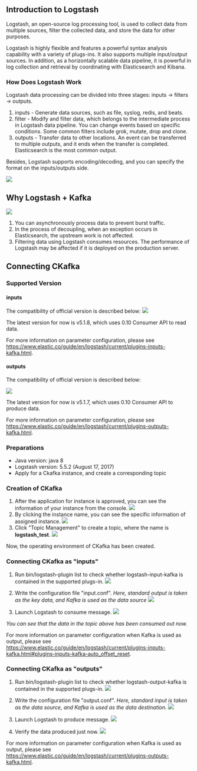 ## Introduction to Logstash
Logstash, an open-source log processing tool, is used to collect data from multiple sources, filter the collected data, and store the data for other purposes.

Logstash is highly flexible and features a powerful syntax analysis capability with a variety of plugs-ins. It also supports multiple input/output sources. In addition, as a horizontally scalable data pipeline, it is powerful in log collection and retrieval by coordinating with Elasticsearch and Kibana.

### How Does Logstash Work
Logstash data processing can be divided into three stages: inputs → filters → outputs.
1. inputs - Generate data sources, such as file, syslog, redis, and beats.
2. filter - Modify and filter data, which belongs to the intermediate process in Logstash data pipeline. You can change events based on specific conditions. Some common filters include grok, mutate, drop and clone.
3. outputs - Transfer data to other locations. An event can be transferred to multiple outputs, and it ends when the transfer is completed. Elasticsearch is the most common output.

Besides, Logstash supports encoding/decoding, and you can specify the format on the inputs/outputs side.

![](https://mc.qcloudimg.com/static/img/17f1ac23a158b043091ebf48071f3a78/00.png)

## Why Logstash + Kafka

![](https://mc.qcloudimg.com/static/img/bb8a396b1953ed487776281ef616a5c8/11.png)

1. You can asynchronously process data to prevent burst traffic.
2. In the process of decoupling, when an exception occurs in Elasticsearch, the upstream work is not affected.
3. Filtering data using Logstash consumes resources. The performance of Logstash may be affected if it is deployed on the production server.

## Connecting CKafka
### Supported Version
#### inputs
The compatibility of official version is described below:
![](https://mc.qcloudimg.com/static/img/7a25c5c3381a9f615701e88964ee8204/22.png)

The latest version for now is v5.1.8, which uses 0.10 Consumer API to read data.

For more information on parameter configuration, please see https://www.elastic.co/guide/en/logstash/current/plugins-inputs-kafka.html.
#### outputs
The compatibility of official version is described below:

![](https://mc.qcloudimg.com/static/img/bd2ca98c3b0d392abe77a337450bb132/33.png)

The latest version for now is v5.1.7, which uses 0.10 Consumer API to produce data.

For more information on parameter configuration, please see https://www.elastic.co/guide/en/logstash/current/plugins-outputs-kafka.html.
### Preparations
- Java version: java 8
- Logstash version: 5.5.2 (August 17, 2017)
- Apply for a Ckafka instance, and create a corresponding topic
### Creation of CKafka
1. After the application for instance is approved, you can see the information of your instance from the console.
![](https://mc.qcloudimg.com/static/img/67f19ef17a73e768fba188d58ae08f9a/44.png)
2. By clicking the instance name, you can see the specific information of assigned instance.
![](https://mc.qcloudimg.com/static/img/3841d4eb19ad992d35e60196b38498ce/55.png)
3. Click "Topic Management" to create a topic, where the name is **logstash_test**.
![](https://mc.qcloudimg.com/static/img/30a006c20b8a9ba0a644336d5ddc501a/66.png)

Now, the operating environment of CKafka has been created.

### Connecting CKafka as "inputs"
1. Run bin/logstash-plugin list to check whether logstash-input-kafka is contained in the supported plugs-in.
![](https://mc.qcloudimg.com/static/img/c5c876ea5ae5ce75307a5e307357e622/input1.png)

2. Write the configuration file "input.conf".
*Here, standard output is taken as the key data, and Kafka is used as the data source*
![](https://mc.qcloudimg.com/static/img/c3aede643c1bddde175c4ddbd51c06c3/image.png)

3. Launch Logstash to consume message.
![](https://mc.qcloudimg.com/static/img/5c58f08f2fd0fff052cab655d00d4133/input3.png)

*You can see that the data in the topic above has been consumed out now.*

For more information on parameter configuration when Kafka is used as output, please see https://www.elastic.co/guide/en/logstash/current/plugins-inputs-kafka.html#plugins-inputs-kafka-auto_offset_reset.

### Connecting CKafka as "outputs"
1. Run bin/logstash-plugin list to check whether logstash-output-kafka is contained in the supported plugs-in.
![](https://mc.qcloudimg.com/static/img/c5c876ea5ae5ce75307a5e307357e622/77.png)

2. Write the configuration file "output.conf".
*Here, standard input is taken as the data source, and Kafka is used as the data destination.*
![](https://mc.qcloudimg.com/static/img/64cc6e6fedcb77aee78779568a282b52/image.png)

3. Launch Logstash to produce message.
![](https://mc.qcloudimg.com/static/img/1f28c9cac2800e211695307e7138d812/image.png)

4. Verify the data produced just now.
![](https://mc.qcloudimg.com/static/img/ae85758a90a497235a90511770f959d2/10.png)

For more information on parameter configuration when Kafka is used as output, please see https://www.elastic.co/guide/en/logstash/current/plugins-outputs-kafka.html.





